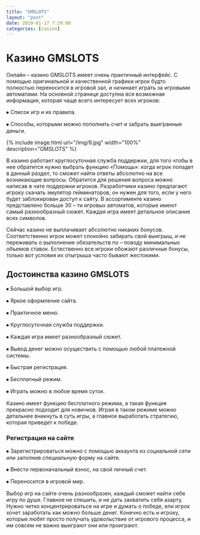 ```yaml
---
title: "GMSLOTS"
layout: "post"
date: 2019-01-17 7:29:00
categories: [casino]
---
```


# Казино GMSLOTS

Онлайн – казино GMSLOTS имеет очень практичный интерфейс. С помощью оригинальной и качественной графики игрок будто полностью переносится в игровой зал, и начинает играть за игровыми автоматами. На основной странице доступна вся возможная информация, которая чаще всего интересует всех игроков:

⦁	Список игр и их правила.

⦁	Способы, которыми можно пополнить счет и забрать выигранные деньги.

{% include image.html url="/img/9.jpg" width="100%" description="GMSLOTS" %}

В казино работает круглосуточная служба поддержки, для того чтобы в нее обратится нужно выбрать функцию «Помощь»: когда игрок попадет в данный раздел, то сможет найти ответы абсолютно на все возникающие вопросы. Обратится для решения вопроса можно написав в чате поддержки игроков.  Разработчики казино предлагают игроку скачать эмулятор гейминаторов, он нужен для того, если у него будет заблокирован доступ к сайту.
В ассортименте казино представлено больше 30 – ти игровых автоматов, которые имеют самый разнообразный сюжет. Каждая игра имеет детальное описание всех символов.

Сейчас казино не выплачивает абсолютно никаких бонусов. Соответственно игрок может спокойно забирать свой выигрыш, и не переживать о выполнение обязательств по – поводу минимальных объемов ставок.  Естественно все игроки обожают различные бонусы, только вот условия их отыгрыша часто бывают жестокими.

## Достоинства казино GMSLOTS

⦁	Большой выбор игр.

⦁	Яркое оформление сайта.

⦁	Практичное меню.

⦁	Круглосуточная служба поддержки.

⦁	Каждая игра имеет разнообразный сюжет.

⦁	Вывод денег можно осуществить с помощью любой платежной системы.

⦁	Быстрая регистрация.

⦁	Бесплатный режим.

⦁	Играть можно в любое время суток.

Казино имеет функцию бесплатного режима, а такая функция прекрасно подходит для новичков. Играя в таком режиме можно детальнее вникнуть в суть игры, а главное выработать стратегию, которая приведет к победе.

### Регистрация на сайте

⦁	Зарегистрироваться можно с помощью аккаунта из социальной сети или заполнив специальную форму на сайте.

⦁	Внести первоначальный взнос, на свой личный счет.

⦁	Переносится в игровой мир.

Выбор игр на сайте очень разнообразен, каждый сможет найти себе игру по душе. Главное не спешить, и не дать захватить себя азарту. Нужно четко концентрироваться на игре и думать о победе, ели игрок хочет заработать как можно больше денег. Конечно есть и игроку, которые любят просто получать удовольствие от игрового процесса, и им совсем не важно выиграют они или проиграют.
